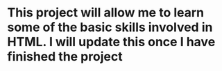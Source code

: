 # This project will allow me to learn some of the basic skills involved in HTML. I will update this once I have finished the project
